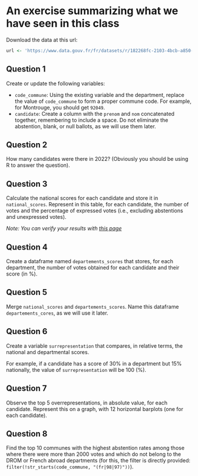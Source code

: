 # An exercise summarizing what we have seen in this class

Download the data at this url: 
```r 
url <- 'https://www.data.gouv.fr/fr/datasets/r/182268fc-2103-4bcb-a850-6cf90b02a9eb'
```
## Question 1

Create or update the following variables:

- `code_commune`: Using the existing variable and the department, replace the value of `code_commune` to form a proper commune code. For example, for Montrouge, you should get `92049`.
- `candidate`: Create a column with the `prenom` and `nom` concatenated together, remembering to include a space. Do not eliminate the abstention, blank, or null ballots, as we will use them later.

## Question 2

How many candidates were there in 2022? (Obviously you should be using R to answer the question). 

## Question 3
Calculate the national scores for each candidate and store it in `national_scores`. Represent in this table, for each candidate, the number of votes and the percentage of expressed votes (i.e., excluding abstentions and unexpressed votes).

_Note: You can verify your results with [this page](https://www.gouvernement.fr/actualite/election-presidentielle-les-resultats-du-premier-tour)_

## Question 4

Create a dataframe named `departements_scores` that stores, for each department, the number of votes obtained for each candidate and their score (in %).

## Question 5

Merge `national_scores` and `departements_scores`. Name this dataframe `departements_cores`, as we will use it later.

## Question 6

Create a variable `surrepresentation` that compares, in relative terms, the national and departmental scores.

For example, if a candidate has a score of 30% in a department but 15% nationally, the value of `surrepresentation` will be 100 (%).

## Question 7

Observe the top 5 overrepresentations, in absolute value, for each candidate. Represent this on a graph, with 12 horizontal barplots (one for each candidate). 

## Question 8

Find the top 10 communes with the highest abstention rates among those where there were more than 2000 votes and which do not belong to the DROM or French abroad departments (for this, the filter is directly provided: `filter(!str_starts(code_commune, "(fr|98|97)"))`).
